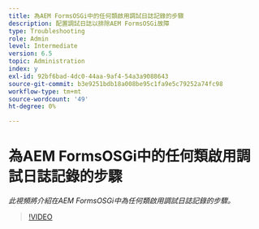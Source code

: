 ```yaml
---
title: 為AEM FormsOSGi中的任何類啟用調試日誌記錄的步驟
description: 配置調試日誌以排除AEM FormsOSGi故障
type: Troubleshooting
role: Admin
level: Intermediate
version: 6.5
topic: Administration
index: y
exl-id: 92bf6bad-4dc0-44aa-9af4-54a3a9088643
source-git-commit: b3e9251bdb18a008be95c1fa9e5c79252a74fc98
workflow-type: tm+mt
source-wordcount: '49'
ht-degree: 0%

---
```


# 為AEM FormsOSGi中的任何類啟用調試日誌記錄的步驟

*此視頻將介紹在AEM FormsOSGi中為任何類啟用調試日誌記錄的步驟。*

>[!VIDEO](https://video.tv.adobe.com/v/335521?quality=12&learn=on)
